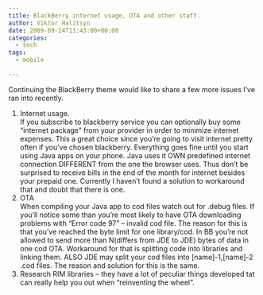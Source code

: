 ```yaml
---
title: BlackBerry internet usage, OTA and other staff.
author: Viktor Halitsyn
date: 2009-09-24T11:43:00+00:00
categories:
  - tech
tags:
  - mobile

---
```

Continuing the BlackBerry theme would like to share a few more issues I&#8217;ve ran into recently.

  1. Internet usage.  
    If you subscribe to blackberry service you can optionally buy some &#8220;internet package&#8221; from your provider in order to minimize internet expenses. This a great choice since you&#8217;re going to visit internet pretty often if you&#8217;ve chosen blackberry. Everything goes fine until you start using Java apps on your phone. Java uses it OWN predefined internet connection DIFFERENT from the one the browser uses. Thus don&#8217;t be surprised to receive bills in the end of the month for internet besides your prepaid one. Currently I haven&#8217;t found a solution to workaround that and doubt that there is one. 
  2. OTA  
    When compiling your Java app to cod files watch out for .debug files. If you&#8217;ll notice some than you&#8217;re most likely to have OTA downloading problems with &#8220;Error code 97&#8221; &#8211; invalid cod file. The reason for this is that you&#8217;ve reached the byte limit for one library/cod. In BB you&#8217;re not allowed to send more than N(differs from JDE to JDE) bytes of data in one cod OTA. Workaround for that is splitting code into libraries and linking them. ALSO JDE may split your cod files into [name]-1,[name]-2 .cod files. The reason and solution for this is the same. 
  3. Research RIM libraries &#8211; they have a lot of peculiar things developed tat can really help you out when &#8220;reinventing the wheel&#8221;.